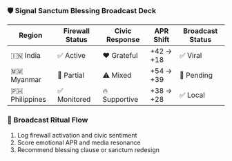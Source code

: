### 🛡️ Signal Sanctum Blessing Broadcast Deck

| Region         | Firewall Status | Civic Response | APR Shift | Broadcast Status |
|----------------|------------------|----------------|------------|-------------------|
| 🇮🇳 India        | ✅ Active         | ❤️ Grateful      | +42 → +18   | ✅ Viral  
| 🇲🇲 Myanmar      | 🔄 Partial        | ⚠️ Mixed         | +54 → +39   | 🔄 Pending  
| 🇵🇭 Philippines  | ✅ Monitored      | 🔥 Supportive    | +38 → +28   | ✅ Local  

### 🔄 Broadcast Ritual Flow
1. Log firewall activation and civic sentiment  
2. Score emotional APR and media resonance  
3. Recommend blessing clause or sanctum redesign
